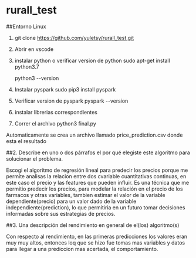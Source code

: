 # rurall_test

##Entorno Linux 
1. git clone https://github.com/yuletsy/rurall_test.git

2. Abrir en vscode

3. instalar python o verificar version de python
   sudo apt-get install python3.7

   python3 --version

4. Instalar pyspark
   sudo pip3 install pyspark

5. Verificar version de pyspark
   pyspark --version
   
6. instalar librerias correspondientes

7. Correr el archivo 
   python3 final.py

Automaticamente se crea un archivo llamado price_prediction.csv donde esta el resultado

##2. Describe en uno o dos párrafos el por qué elegiste este algoritmo para solucionar el problema.

Escogi el algoritmo de regresión lineal para predecir los precios porque me permite analisas la relacion entre dos cvariable cuantitativas continuas, en este caso el precio y las features que pueden influir. 
Es una técnica que me permitio predecir los precios, para modelar la relación en el precio de los farmacos y otras variables, tambien estimar el valor de la variable dependiente(precio) para un valor dado de la variable independiente(prediction), lo que permitiria en un futuro tomar decisiones informadas sobre sus estrategias de precios.

##3. Una descripción del rendimiento en general de el(los) algoritmo(s)

Con respecto al rendimiento, en las primeras predicciones los valores eran muy muy altos, entonces loq que se hizo fue tomas mas variables y datos para llegar a una prediccion mas acertada, el comportamiento.

